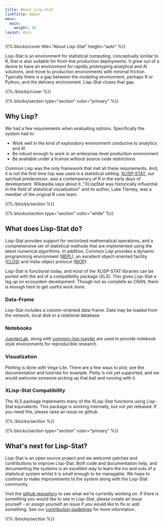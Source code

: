 ```yaml
---
title: About Lisp-Stat
linkTitle: About
menu:
  main:
    weight: 10
layout: docs
---
```


{{% blocks/cover title="About Lisp-Stat" height="auto" %}}

Lisp-Stat is an environment for statistical computing, conceptually
similar to R, that is also suitable for front-line production
deployments.  It grew out of a desire to have an environment for
rapidly prototyping analytical and AI solutions, and move to
production environments with minimal friction.  Typically there is a
gap between the modeling environment, perhaps R or Python, and the
delivery environment. Lisp-Stat closes that gap.

{{% /blocks/cover %}}

{{% blocks/section type="section" color="primary" %}}
## Why Lisp?
We had a few requirements when evaluating options.  Specifically the
system had to:

- Work well in the kind of exploratory environment conducive to analytics and AI
- Be robust enough to work in an enterprise-level production environment
- Be available under a license without source code restrictions

Common Lisp was the only framework that met all these
requirements.  And, it is not the first time lisp was used in a
statistical setting.  [XLISP-STAT](https://en.wikipedia.org/wiki/XLispStat),
our spiritual predecessor, was a contemporary of R in the early days of
development.  Wikipedia says about it: "XLispStat was historically
influential in the field of statistical visualization" and its author,
Luke Tierney, was a member of the original R core team.

{{% /blocks/section %}}


{{% blocks/section type="section" color="white" %}}

## What does Lisp-Stat do?

Lisp-Stat provides support for vectorized mathematical operations, and
a comprehensive set of statistical methods that are implemented using
the latest numerical algorithms. In addition, Common Lisp provides a
dynamic programming environment
([REPL](https://en.wikipedia.org/wiki/Read%E2%80%93eval%E2%80%93print_loop)),
an excellent object-oriented facility
([CLOS](https://en.wikipedia.org/wiki/Common_Lisp_Object_System))
and meta-object protocol
([MOP](https://en.wikipedia.org/wiki/Metaobject#Metaobject_protocol)).

Lisp-Stat is functional today, and most of the XLISP-STAT libraries
can be ported with the aid of a compatibility package (XLS).  This
gives Lisp-Stat a leg up on ecosystem development.  Though not as
complete as CRAN, there is enough here to get useful work done.

### Data-Frame

Lisp-Stat includes a column-oriented data-frame.   Data may be
loaded from the network, local disk or a relational database.

### Notebooks

[JupyterLab](http://jupyter.org/), along with
[common-lisp-jupyter](https://github.com/yitzchak/common-lisp-jupyter/)
are used to provide notebook style environments for reproducible
research.

### Visualization

Plotting is done with Vega-Lite. There are a few ways to plot; see the
documentation and tutorials for example. Plotly is not yet supported,
and we would welcome someone picking up that ball and running with it.

### XLisp-Stat Compatibility

The XLS package implements many of the XLisp-Stat functions using
Lisp-Stat equivalents. This package is working internally, but not yet
released. If you need this, please raise an issue on github.


{{% /blocks/section %}}

{{% blocks/section type="section" color="primary" %}}

## What's next for Lisp-Stat?

Lisp-Stat is an open source project and we welcome patches and
contributions to improve Lisp-Stat.  Both code and documentation help,
and documenting the systems is an excellent way to learn the ins and
outs of a statistical system whilst it is small enough to be
managable.  We hope to continue to make improvements to the system
along with the Lisp-Stat community.

Visit the [github repository](https://github.com/lisp-stat/) to
see what we're currently working on. If there is something you would like
to see in Lisp-Stat, please create an issue yourself - or assign
yourself an issue if you would like to fix or add something.  See our
[contribution guidelines](/docs/contributing/) for more
information.

{{% /blocks/section %}}




